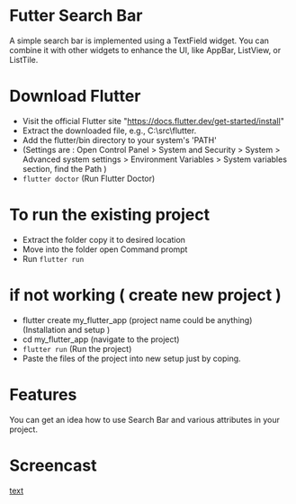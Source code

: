 # Futter Search Bar
A simple search bar is implemented using a TextField widget. You can combine it with other widgets to enhance the UI, like AppBar, ListView, or ListTile.

# Download Flutter
- Visit the official Flutter site "https://docs.flutter.dev/get-started/install"
- Extract the downloaded file, e.g., C:\src\flutter.
- Add the flutter/bin directory to your system's 'PATH' 
- (Settings are  : Open Control Panel > System and Security > System > Advanced system settings > Environment Variables > System variables section, find the Path )
- `flutter doctor` (Run Flutter Doctor)

# To run the existing project
- Extract the folder copy it to desired location
- Move into the folder open Command prompt
- Run `flutter run`
  
# if not working ( create new project )
- flutter create my_flutter_app (project name could be anything) (Installation and setup )
- cd my_flutter_app (navigate to the project)
- `flutter run` (Run the project)
- Paste the files of the project into new setup just by coping.

# Features
You can get an idea how to use Search Bar and various attributes in your project.

# Screencast
[text](<../../../Desktop/Flutter Search bar. mp4>)